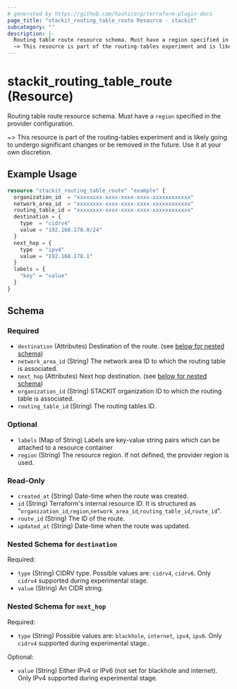 ```yaml
---
# generated by https://github.com/hashicorp/terraform-plugin-docs
page_title: "stackit_routing_table_route Resource - stackit"
subcategory: ""
description: |-
  Routing table route resource schema. Must have a region specified in the provider configuration.
  ~> This resource is part of the routing-tables experiment and is likely going to undergo significant changes or be removed in the future. Use it at your own discretion.
---
```


# stackit_routing_table_route (Resource)

Routing table route resource schema. Must have a `region` specified in the provider configuration.

~> This resource is part of the routing-tables experiment and is likely going to undergo significant changes or be removed in the future. Use it at your own discretion.

## Example Usage

```terraform
resource "stackit_routing_table_route" "example" {
  organization_id  = "xxxxxxxx-xxxx-xxxx-xxxx-xxxxxxxxxxxx"
  network_area_id  = "xxxxxxxx-xxxx-xxxx-xxxx-xxxxxxxxxxxx"
  routing_table_id = "xxxxxxxx-xxxx-xxxx-xxxx-xxxxxxxxxxxx"
  destination = {
    type  = "cidrv4"
    value = "192.168.178.0/24"
  }
  next_hop = {
    type  = "ipv4"
    value = "192.168.178.1"
  }
  labels = {
    "key" = "value"
  }
}
```

<!-- schema generated by tfplugindocs -->
## Schema

### Required

- `destination` (Attributes) Destination of the route. (see [below for nested schema](#nestedatt--destination))
- `network_area_id` (String) The network area ID to which the routing table is associated.
- `next_hop` (Attributes) Next hop destination. (see [below for nested schema](#nestedatt--next_hop))
- `organization_id` (String) STACKIT organization ID to which the routing table is associated.
- `routing_table_id` (String) The routing tables ID.

### Optional

- `labels` (Map of String) Labels are key-value string pairs which can be attached to a resource container
- `region` (String) The resource region. If not defined, the provider region is used.

### Read-Only

- `created_at` (String) Date-time when the route was created.
- `id` (String) Terraform's internal resource ID. It is structured as "`organization_id`,`region`,`network_area_id`,`routing_table_id`,`route_id`".
- `route_id` (String) The ID of the route.
- `updated_at` (String) Date-time when the route was updated.

<a id="nestedatt--destination"></a>
### Nested Schema for `destination`

Required:

- `type` (String) CIDRV type. Possible values are: `cidrv4`, `cidrv6`. Only `cidrv4` supported during experimental stage.
- `value` (String) An CIDR string.


<a id="nestedatt--next_hop"></a>
### Nested Schema for `next_hop`

Required:

- `type` (String) Possible values are: `blackhole`, `internet`, `ipv4`, `ipv6`. Only `cidrv4` supported during experimental stage..

Optional:

- `value` (String) Either IPv4 or IPv6 (not set for blackhole and internet). Only IPv4 supported during experimental stage.
